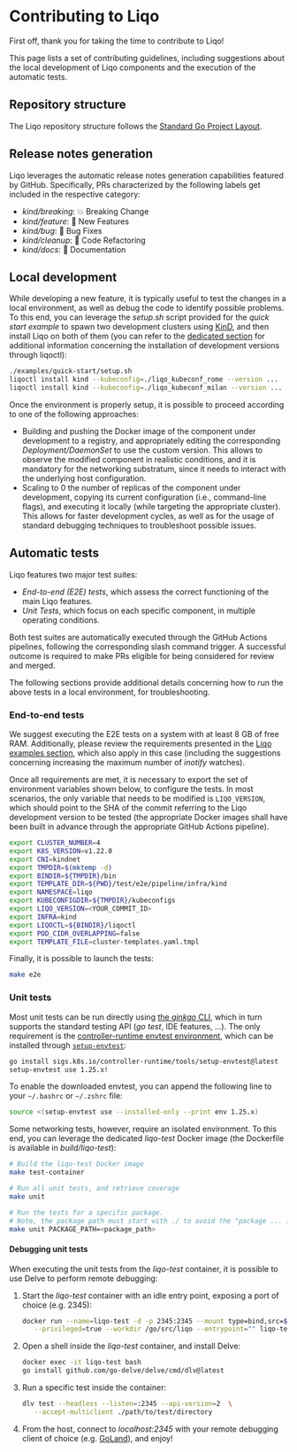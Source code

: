 # Contributing to Liqo

First off, thank you for taking the time to contribute to Liqo!

This page lists a set of contributing guidelines, including suggestions about the local development of Liqo components and the execution of the automatic tests.

## Repository structure

The Liqo repository structure follows the [Standard Go Project Layout](https://github.com/golang-standards/project-layout).

## Release notes generation

Liqo leverages the automatic release notes generation capabilities featured by GitHub.
Specifically, PRs characterized by the following labels get included in the respective category:

* *kind/breaking*: 💥 Breaking Change
* *kind/feature*: 🚀 New Features
* *kind/bug*: 🐛 Bug Fixes
* *kind/cleanup*: 🧹 Code Refactoring
* *kind/docs*: 📝 Documentation

## Local development

While developing a new feature, it is typically useful to test the changes in a local environment, as well as debug the code to identify possible problems.
To this end, you can leverage the *setup.sh* script provided for the *quick start example* to spawn two development clusters using [KinD](https://kind.sigs.k8s.io/), and then install Liqo on both of them (you can refer to the [dedicated section](InstallationDevelopmentVersions) for additional information concerning the installation of development versions through liqoctl):

```bash
./examples/quick-start/setup.sh
liqoctl install kind --kubeconfig=./liqo_kubeconf_rome --version ...
liqoctl install kind --kubeconfig=./liqo_kubeconf_milan --version ...
```

Once the environment is properly setup, it is possible to proceed according to one of the following approaches:

* Building and pushing the Docker image of the component under development to a registry, and appropriately editing the corresponding *Deployment/DaemonSet* to use the custom version.
  This allows to observe the modified component in realistic conditions, and it is mandatory for the networking substratum, since it needs to interact with the underlying host configuration.
* Scaling to 0 the number of replicas of the component under development, copying its current configuration (i.e., command-line flags), and executing it locally (while targeting the appropriate cluster).
  This allows for faster development cycles, as well as for the usage of standard debugging techniques to troubleshoot possible issues.

## Automatic tests

Liqo features two major test suites:

* *End-to-end (E2E) tests*, which assess the correct functioning of the main Liqo features.
* *Unit Tests*, which focus on each specific component, in multiple operating conditions.

Both test suites are automatically executed through the GitHub Actions pipelines, following the corresponding slash command trigger.
A successful outcome is required to make PRs eligible for being considered for review and merged.

The following sections provide additional details concerning how to run the above tests in a local environment, for troubleshooting.

### End-to-end tests

We suggest executing the E2E tests on a system with at least 8 GB of free RAM.
Additionally, please review the requirements presented in the [Liqo examples section](/examples/requirements.md), which also apply in this case (including the suggestions concerning increasing the maximum number of *inotify* watches).

Once all requirements are met, it is necessary to export the set of environment variables shown below, to configure the tests.
In most scenarios, the only variable that needs to be modified is `LIQO_VERSION`, which should point to the SHA of the commit referring to the Liqo development version to be tested (the appropriate Docker images shall have been built in advance through the appropriate GitHub Actions pipeline).

```bash
export CLUSTER_NUMBER=4
export K8S_VERSION=v1.22.0
export CNI=kindnet
export TMPDIR=$(mktemp -d)
export BINDIR=${TMPDIR}/bin
export TEMPLATE_DIR=${PWD}/test/e2e/pipeline/infra/kind
export NAMESPACE=liqo
export KUBECONFIGDIR=${TMPDIR}/kubeconfigs
export LIQO_VERSION=<YOUR_COMMIT_ID>
export INFRA=kind
export LIQOCTL=${BINDIR}/liqoctl
export POD_CIDR_OVERLAPPING=false
export TEMPLATE_FILE=cluster-templates.yaml.tmpl
```

Finally, it is possible to launch the tests:

```bash
make e2e
```

### Unit tests

Most unit tests can be run directly using [the *ginkgo* CLI](https://onsi.github.io/ginkgo/#installing-ginkgo), which in turn supports the standard testing API (*go test*, IDE features, ...).
The only requirement is the [controller-runtime envtest environment](https://book.kubebuilder.io/reference/envtest.html), which can be installed through [`setup-envtest`](https://pkg.go.dev/sigs.k8s.io/controller-runtime/tools/setup-envtest):

```bash
go install sigs.k8s.io/controller-runtime/tools/setup-envtest@latest
setup-envtest use 1.25.x!
```

To enable the downloaded envtest, you can append the following line to your `~/.bashrc` or `~/.zshrc` file:

```bash
source <(setup-envtest use --installed-only --print env 1.25.x)
```

Some networking tests, however, require an isolated environment.
To this end, you can leverage the dedicated *liqo-test* Docker image (the Dockerfile is available in *build/liqo-test*):

```bash
# Build the liqo-test Docker image
make test-container

# Run all unit tests, and retrieve coverage
make unit

# Run the tests for a specific package.
# Note, the package path must start with ./ to avoid the "package ... is not in GOROOT error".
make unit PACKAGE_PATH=<package_path>
```

#### Debugging unit tests

When executing the unit tests from the *liqo-test* container, it is possible to use Delve to perform remote debugging:

1. Start the *liqo-test* container with an idle entry point, exposing a port of choice (e.g. 2345):

   ```bash
   docker run --name=liqo-test -d -p 2345:2345 --mount type=bind,src=$(pwd),dst=/go/src/liqo \
      --privileged=true --workdir /go/src/liqo --entrypoint="" liqo-test tail -f /dev/null
   ```

2. Open a shell inside the *liqo-test* container, and install Delve:

   ```bash
   docker exec -it liqo-test bash
   go install github.com/go-delve/delve/cmd/dlv@latest
   ```

3. Run a specific test inside the container:

   ```bash
   dlv test --headless --listen=:2345 --api-version=2  \
      --accept-multiclient ./path/to/test/directory
   ```

4. From the host, connect to *localhost:2345* with your remote debugging client of choice (e.g. [GoLand](https://www.jetbrains.com/help/go/attach-to-running-go-processes-with-debugger.html#step-3-create-the-remote-run-debug-configuration-on-the-client-computer)), and enjoy!
